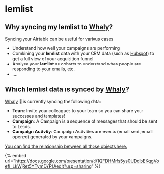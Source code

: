 # lemlist

## **Why syncing my lemlist to** [**Whaly**](https://whaly.io)**?**

Syncing your Airtable can be useful for various cases

* Understand how well your campaigns are performing
* Combining your **lemlist** data with your CRM data (such as [Hubspot](../sales/hubspot.md)) to get a full view of your acquisition funnel
* Analyse your **lemlist** as cohorts to understand when people are responding to your emails, etc.
* ....

## Which l**emlist** data is synced by [Whaly](https://whaly.io)?

[Whaly](https://whaly.io) 🐳 is currently syncing the following data:

* **Team**: Invite your colleagues to your team so you can share your successes and templates!
* **Campaign**: A Campaign is a sequence of messages that should be sent to Leads.
* **Campaign Activity**: Campaign Activities are events (email sent, email opened) generated by your campaigns.

[You can find the relationship between all those objects here.](https://docs.google.com/presentation/d/1QFDHMrfs5ys0UDdIoEKqgVoefI\_LkWjRet5YTymDYPU/edit?usp=sharing)

{% embed url="https://docs.google.com/presentation/d/1QFDHMrfs5ys0UDdIoEKqgVoefI_LkWjRet5YTymDYPU/edit?usp=sharing" %}
